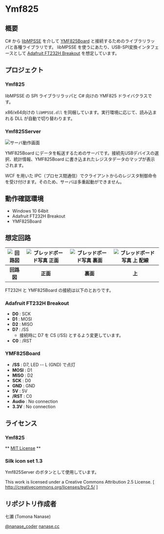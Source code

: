 Ymf825
======

## 概要

C# から [libMPSSE](http://www.ftdichip.com/Support/Documents/AppNotes/AN_178_User%20Guide%20for%20LibMPSSE-SPI.pdf) を介して [YMF825Board](https://yamaha-webmusic.github.io/ymf825board/intro/) と接続するためのライブラリラッパと各種ライブラリです。
libMPSSE を使うにあたり、USB-SPI変換インタフェースとして [Adafruit FT232H Breakout](https://learn.adafruit.com/adafruit-ft232h-breakout/) を想定しています。

## プロジェクト

### Ymf825

libMPSSE の SPI ライブラリラッパと C# 向けの YMF825 ドライバクラスです。 

x86/x64向けの `libMPSSE.dll` を同梱しています。実行環境に応じて、読み込まれる DLL が自動で切り替わります。

### Ymf825Server

![サーバ動作画面](https://raw.githubusercontent.com/nanase/ymf825/master/doc/server.png)

YMF825Board にデータを転送するためのサーバです。接続先USBデバイスの選択、統計情報、YMF825Board に書き込まれたレジスタデータのマップが表示されます。

WCF を用いた IPC（プロセス間通信）でクライアントからのレジスタ制御命令を受け付けます。そのため、サーバは多重起動ができません。

## 動作確認環境

- Windows 10 64bit
- Adafruit FT232H Breakout
- YMF825Board

## 想定回路

![回路図](https://raw.githubusercontent.com/nanase/ymf825/master/doc/ymf825board.png)|![ブレッドボード写真 正面](https://raw.githubusercontent.com/nanase/ymf825/master/doc/breadboard_1.jpg)|![ブレッドボード写真 裏面](https://raw.githubusercontent.com/nanase/ymf825/master/doc/breadboard_2.jpg)|![ブレッドボード写真 上 配線](https://raw.githubusercontent.com/nanase/ymf825/master/doc/breadboard_3.jpg)
:-:|:-:|:-:|:-:
**回路図** | **正面** | **裏面** | **上**

FT232H と YMF825Board の接続は以下のとおりです。

### Adafruit FT232H Breakout

- **D0** : SCK
- **D1** : MOSI
- **D2** : MISO
- **D7** : /SS
  - 接続時に D7 を CS (/SS) とするよう変更しています。
- **C0** : /RST

### YMF825Board

- **/SS** : D7, LED -- L (GND) で点灯
- **MOSI** : D1
- **MISO** : D2
- **SCK** : D0
- **GND** : GND
- **5V** : 5V
- **/RST** : C0
- **Audio** : No connection
- **3.3V** : No connection


## ライセンス

### Ymf825

** [MIT License](./LICENSE) **

### Silk icon set 1.3

Ymf825Server のボタンとして使用しています。

This work is licensed under a
Creative Commons Attribution 2.5 License.
[ http://creativecommons.org/licenses/by/2.5/ ]


## リポジトリ作成者

七瀬 (Tomona Nanase)

[@nanase_coder](https://twitter.com/nanase_coder)
[nanase.cc](https://nanase.cc/)
